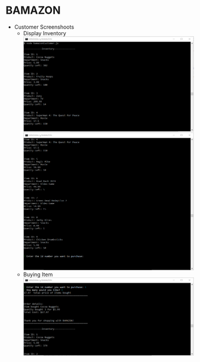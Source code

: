# BAMAZON
* Customer Screenshoots
  * Display Inventory
     ![App Image](assets/customerInventory1.PNG)
     ![App Image](assets/customerInventory2.PNG)
  * Buying Item
     ![App Image](assets/purchase.PNG)
